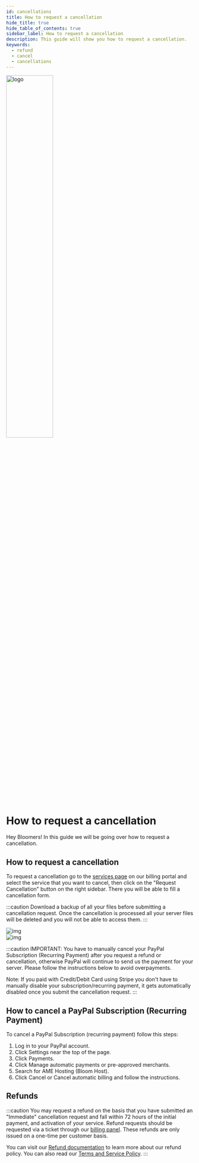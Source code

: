 ```yaml
---
id: cancellations
title: How to request a cancellation
hide_title: true
hide_table_of_contents: true
sidebar_label: How to request a cancellation
description: This guide will show you how to request a cancellation.
keywords:
  - refund
  - cancel
  - cancellations
---
```


<div class="text--center">
<img src="https://bloom.host/logo-white.svg" alt="logo" height="50%" width="50%"/>
<h1>How to request a cancellation</h1>
</div>

Hey Bloomers! In this guide we will be going over how to request a cancellation.

## How to request a cancellation

To request a cancellation go to the [services page](https://billing.bloom.host/clientarea.php?action=services) on our billing portal and select the service that you want to cancel, then click on the "Request Cancellation" button on the right sidebar. There you will be able to fill a cancellation form.

:::caution
Download a backup of all your files before submitting a cancellation request. Once the cancellation is processed all your server files will be deleted and you will not be able to access them.
:::

<div class="text--center">
<img src={require('../../static/imgs/billing/refunds/1.png').default} alt="img"/></div>

<div class="text--center">
<img src={require('../../static/imgs/billing/cancellations/2.png').default} alt="img"/></div>


:::caution
IMPORTANT: You have to manually cancel your PayPal Subscription (Recurring Payment) after you request a refund or cancellation, otherwise PayPal will continue to send us the payment for your server. Please follow the instructions below to avoid overpayments.

Note: If you paid with Credit/Debit Card using Stripe you don't have to manually disable your subscription/recurring payment, it gets automatically disabled once you submit the cancellation request.
:::

## How to cancel a PayPal Subscription (Recurring Payment)

To cancel a PayPal Subscription (recurring payment) follow this steps:

1. Log in to your PayPal account.
2. Click Settings near the top of the page.
3. Click Payments.
4. Click Manage automatic payments or pre-approved merchants.
5. Search for AME Hosting (Bloom Host).
6. Click Cancel or Cancel automatic billing and follow the instructions.

## Refunds

:::caution
You may request a refund on the basis that you have submitted an "Immediate" cancellation request and fall within 72 hours of the initial payment, and activation of your service. Refund requests should be requested via a ticket through our [billing panel](https://billing.bloom.host/supporttickets.php). These refunds are only issued on a one-time per customer basis.

You can visit our [Refund documentation](https://docs.bloom.host/billing/refunds) to learn more about our refund policy. You can also read our [Terms and Service Policy](https://bloom.host/terms/).
:::
